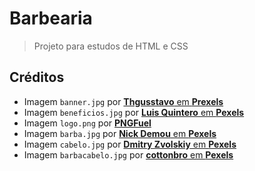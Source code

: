 # Barbearia

> Projeto para estudos de HTML e CSS

## Créditos

* Imagem `banner.jpg` por [**Thgusstavo** em **Prexels**](https://www.pexels.com/photo/men-having-their-haircut-1813272/)
* Imagem `beneficios.jpg` por [**Luis Quintero** em **Pexels**](https://www.pexels.com/photo/selective-focus-photography-of-a-barber-1453005/)
* Imagem `logo.png` por [**PNGFuel**](https://www.pngfuel.com/free-png/oxuug)
* Imagem `barba.jpg` por [**Nick Demou** em **Pexels**](https://www.pexels.com/photo/person-holding-gray-straight-razor-1319461/)
* Imagem `cabelo.jpg` por [**Dmitry Zvolskiy** em **Pexels**](https://www.pexels.com/photo/person-combing-person-s-hair-1570807/)
* Imagem `barbacabelo.jpg` por [**cottonbro** em **Pexels**](https://www.pexels.com/photo/man-in-white-and-black-stripe-shirt-holding-black-pen-3998429/)